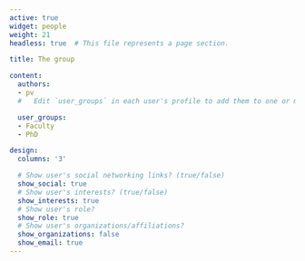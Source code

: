 ```yaml
---
active: true
widget: people
weight: 21
headless: true  # This file represents a page section.

title: The group

content:
  authors:
  - pv
  #   Edit `user_groups` in each user's profile to add them to one or more of these groups.

  user_groups:
  - Faculty
  - PhD

design:
  columns: '3'

  # Show user's social networking links? (true/false)
  show_social: true
  # Show user's interests? (true/false)
  show_interests: true
  # Show user's role?
  show_role: true
  # Show user's organizations/affiliations?
  show_organizations: false
  show_email: true
---
```

